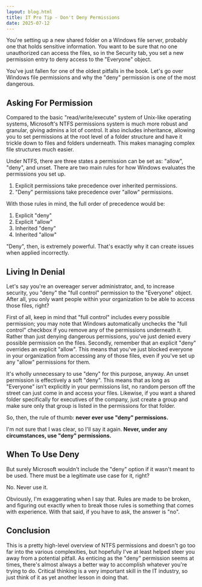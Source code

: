 ```yaml
---
layout: blog.html
title: IT Pro Tip - Don't Deny Permissions
date: 2025-07-12
---
```

You're setting up a new shared folder on a Windows file server, probably one that holds sensitive information. You want to be sure that no one unauthorized can access the files, so in the Security tab, you set a new permission entry to deny access to the "Everyone" object.

You've just fallen for one of the oldest pitfalls in the book. Let's go over Windows file permissions and why the "deny" permission is one of the most dangerous.
<!-- more -->

## Asking For Permission

Compared to the basic "read/write/execute" system of Unix-like operating systems, Microsoft's NTFS permissions system is much more robust and granular, giving admins a lot of control. It also includes inheritance, allowing you to set permissions at the root level of a folder structure and have it trickle down to files and folders underneath. This makes managing complex file structures much easier.

Under NTFS, there are three states a permission can be set as: "allow", "deny", and unset. There are two main rules for how Windows evaluates the permissions you set up.

1. Explicit permissions take precedence over inherited permissions.
2. "Deny" permissions take precedence over "allow" permissions.

With those rules in mind, the full order of precedence would be:

1. Explicit "deny"
2. Explicit "allow"
3. Inherited "deny"
4. Inherited "allow"

"Deny", then, is extremely powerful. That's exactly why it can create issues when applied incorrectly.

## Living In Denial

Let's say you're an overeager server administrator, and, to increase security, you "deny" the "full control" permission to the "Everyone" object. After all, you only want people within your organization to be able to access those files, right?

First of all, keep in mind that "full control" includes every possible permission; you may note that Windows automatically unchecks the "full control" checkbox if you remove any of the permissions underneath it. Rather than just denying dangerous permissions, you've just denied every possible permission on the files. Secondly, remember that an explicit "deny" overrides an explicit "allow". This means that you've just blocked everyone in your organization from accessing any of those files, even if you've set up any "allow" permissions for them.

It's wholly unnecessary to use "deny" for this purpose, anyway. An unset permission is effectively a soft "deny". This means that as long as "Everyone" isn't explicitly in your permissions list, no random person off the street can just come in and access your files. Likewise, if you want a shared folder specifically for executives of the company, just create a group and make sure only that group is listed in the permissions for that folder.

So, then, the rule of thumb: **never ever use "deny" permissions.**

I'm not sure that I was clear, so I'll say it again. **Never, under any circumstances, use "deny" permissions.**

## When To Use Deny

But surely Microsoft wouldn't include the "deny" option if it wasn't meant to be used. There must be a legitimate use case for it, right?

No. Never use it.

Obviously, I'm exaggerating when I say that. Rules are made to be broken, and figuring out exactly when to break those rules is something that comes with experience. With that said, if you have to ask, the answer is "no".

## Conclusion

This is a pretty high-level overview of NTFS permissions and doesn't go too far into the various complexities, but hopefully I've at least helped steer you away from a potential pitfall. As enticing as the "deny" permission seems at times, there's almost always a better way to accomplish whatever you're trying to do. Critical thinking is a very important skill in the IT industry, so just think of it as yet another lesson in doing that.